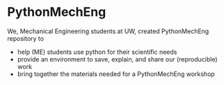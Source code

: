 # PythonMechEng

We, Mechanical Engineering students at UW, created PythonMechEng repository to
- help (ME) students use python for their scientific needs
- provide an environment to save, explain, and share our (reproducible) work
- bring together the materials needed for a PythonMechEng workshop


